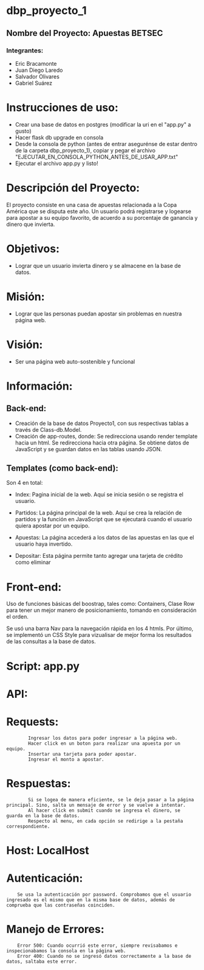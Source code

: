 # dbp_proyecto_1
## Nombre del Proyecto: Apuestas BETSEC
### Integrantes:
- Eric Bracamonte
- Juan Diego Laredo
- Salvador Olivares
- Gabriel Suárez    

# Instrucciones de uso: 
- Crear una base de datos en postgres (modificar la uri en el "app.py" a gusto)
- Hacer flask db upgrade en consola
- Desde la consola de python (antes de entrar asegurénse de estar dentro de la carpeta dbp_proyecto_1), copiar y pegar el archivo "EJECUTAR_EN_CONSOLA_PYTHON_ANTES_DE_USAR_APP.txt"
- Ejecutar el archivo app.py y listo!

# Descripción del Proyecto:

El proyecto consiste en una casa de apuestas relacionada a la Copa América que se disputa este año. Un usuario podrá registrarse y logearse para apostar a su equipo favorito, de acuerdo a su porcentaje de ganancia y dinero que invierta.

# Objetivos:
- Lograr que un usuario invierta dinero y se almacene en la base de datos.

# Misión:
- Lograr que las personas puedan apostar sin problemas en nuestra página web.

# Visión:
- Ser una página web auto-sostenible y funcional

# Información:
## Back-end:
- Creación de la base de datos Proyecto1, con sus respectivas tablas a través de Class-db.Model.
- Creación de app-routes, donde:
    Se redirecciona usando render template hacia un html.
    Se redirecciona hacia otra página.
    Se obtiene datos de JavaScript y se guardan datos en las tablas usando JSON.
## Templates (como back-end):

Son 4 en total:
- Index: Pagina inicial de la web. Aquí se inicia sesión o se registra el usuario. 

- Partidos: La página principal de la web. Aquí se crea la relación de partidos y la función en JavaScript que se ejecutará cuando el usuario quiera apostar por un equipo. 
- Apuestas: La página accederá a los datos de las apuestas en las que el usuario haya invertido.

- Depositar: Esta página permite tanto agregar una tarjeta de crédito como eliminar 


# Front-end:
Uso de funciones básicas del boostrap, tales como: Containers, Clase Row para tener un mejor manero de posicionamiento, tomando en consideración el orden. 

Se usó una barra Nav para la navegación rápida en los 4 htmls.
Por último, se implementó un CSS Style para vizualisar de mejor forma los resultados de las consultas a la base de datos.

# Script: app.py 
# API:
# Requests:
            Ingresar los datos para poder ingresar a la página web.
            Hacer click en un boton para realizar una apuesta por un equipo.
            Insertar una tarjeta para poder apostar.
            Ingresar el monto a apostar.
# Respuestas:
            Si se logea de manera eficiente, se le deja pasar a la página principal. Sino, salta un mensaje de error y se vuelve a intentar.
            Al hacer click en submit cuando se ingresa el dinero, se guarda en la base de datos.
            Respecto al menu, en cada opción se redirige a la pestaña correspondiente.
            
# Host: LocalHost
# Autenticación: 
        Se usa la autenticación por password. Comprobamos que el usuario ingresado es el mismo que en la misma base de datos, además de comprueba que las contraseñas coinciden.

# Manejo de Errores:
        Error 500: Cuando ocurrió este error, siempre revisabamos e inspecionabamos la consola en la página web.
        Error 400: Cuando no se ingresó datos correctamente a la base de datos, saltaba este error.
        

